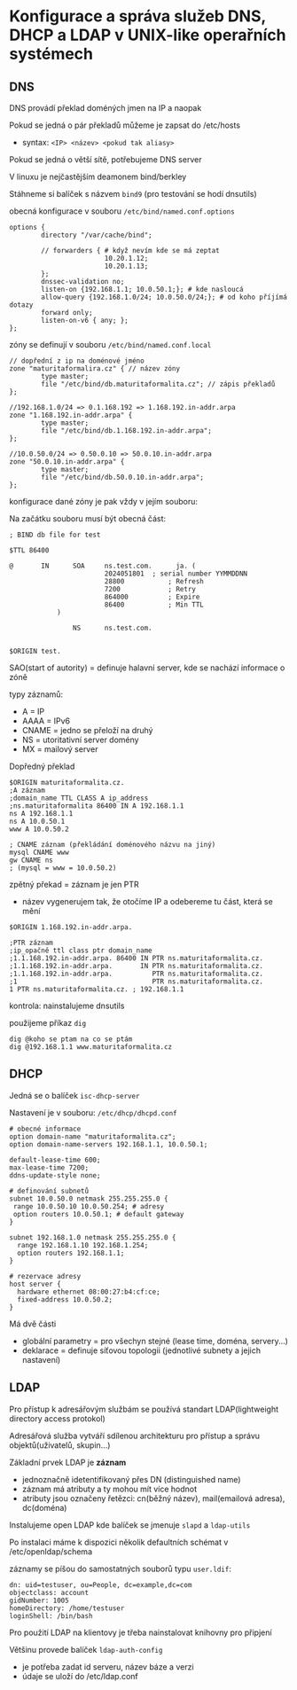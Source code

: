 # Konfigurace a správa služeb DNS, DHCP a LDAP v UNIX-like operařních systémech

## DNS

DNS provádí překlad doméných jmen na IP a naopak

Pokud se jedná o pár překladů můžeme je zapsat do /etc/hosts
- syntax: ```<IP> <název> <pokud tak aliasy>```

Pokud se jedná o větší sítě, potřebujeme DNS server

V linuxu je nejčastějším deamonem bind/berkley

Stáhneme si balíček s názvem `bind9` (pro testování se hodí dnsutils)

obecná konfigurace v souboru `/etc/bind/named.conf.options`

```
options {
        directory "/var/cache/bind";

        // forwarders { # když nevím kde se má zeptat
                        10.20.1.12;
                        10.20.1.13;
        };                                                    
        dnssec-validation no;
        listen-on {192.168.1.1; 10.0.50.1;}; # kde nasloucá
        allow-query {192.168.1.0/24; 10.0.50.0/24;}; # od koho příjímá dotazy
        forward only;
        listen-on-v6 { any; };
};
```

zóny se definují v souboru `/etc/bind/named.conf.local`
```
// dopřední z ip na doménové jméno
zone "maturitaformalira.cz" { // název zóny
        type master;
        file "/etc/bind/db.maturitaformalita.cz"; // zápis překladů
};

//192.168.1.0/24 => 0.1.168.192 => 1.168.192.in-addr.arpa
zone "1.168.192.in-addr.arpa" {
        type master;
        file "/etc/bind/db.1.168.192.in-addr.arpa";
};

//10.0.50.0/24 => 0.50.0.10 => 50.0.10.in-addr.arpa
zone "50.0.10.in-addr.arpa" {
        type master;
        file "/etc/bind/db.50.0.10.in-addr.arpa";
};
```

konfigurace dané zóny je pak vždy v jejím souboru:

Na začátku souboru musí být obecná část:

```
; BIND db file for test

$TTL 86400

@       IN      SOA     ns.test.com.      ja. (
                        2024051801	; serial number YYMMDDNN
                        28800           ; Refresh
                        7200            ; Retry
                        864000          ; Expire
                        86400           ; Min TTL
			)

                NS      ns.test.com. 


$ORIGIN test.
```

SAO(start of autority) = definuje halavní server, kde se nachází informace o zóně

typy záznamů:

- A = IP
- AAAA = IPv6
- CNAME = jedno se přeloží na druhý
- NS = utoritativní server domény
- MX = mailový server

Dopředný překlad

```
$ORIGIN maturitaformalita.cz.
;A záznam
;domain_name TTL CLASS A ip_address
;ns.maturitaformalita 86400 IN A 192.168.1.1
ns A 192.168.1.1
ns A 10.0.50.1
www A 10.0.50.2

; CNAME záznam (překládání doménového názvu na jiný)
mysql CNAME www
gw CNAME ns
; (mysql = www = 10.0.50.2)
```

zpětný překad = záznam je jen PTR
- název vygenerujem tak, že otočíme IP a odebereme tu část, která se mění

```
$ORIGIN 1.168.192.in-addr.arpa.

;PTR záznam
;ip_opačně ttl class ptr domain_name
;1.1.168.192.in-addr.arpa. 86400 IN PTR ns.maturitaformalita.cz.
;1.1.168.192.in-addr.arpa.       IN PTR ns.maturitaformalita.cz.
;1.1.168.192.in-addr.arpa.          PTR ns.maturitaformalita.cz.
;1                                  PTR ns.maturitaformalita.cz.
1 PTR ns.maturitaformalita.cz. ; 192.168.1.1
```

kontrola: nainstalujeme dnsutils

použijeme příkaz `dig`

```
dig @koho se ptam na co se ptám
dig @192.168.1.1 www.maturitaformalita.cz
```

## DHCP

Jedná se o balíček `isc-dhcp-server`

Nastavení je v souboru: `/etc/dhcp/dhcpd.conf`

```
# obecné informace
option domain-name "maturitaformalita.cz";
option domain-name-servers 192.168.1.1, 10.0.50.1;

default-lease-time 600;
max-lease-time 7200;
ddns-update-style none;

# definování subnetů
subnet 10.0.50.0 netmask 255.255.255.0 {
 range 10.0.50.10 10.0.50.254; # adresy
 option routers 10.0.50.1; # default gateway
}

subnet 192.168.1.0 netmask 255.255.255.0 {
  range 192.168.1.10 192.168.1.254;
  option routers 192.168.1.1;
}

# rezervace adresy
host server {
  hardware ethernet 08:00:27:b4:cf:ce;
  fixed-address 10.0.50.2;
}
```

Má dvě části
- globální parametry = pro všechyn stejné (lease time, doména, servery...)
- deklarace = definuje síťovou topologii (jednotlivé subnety a jejich nastavení)

## LDAP

Pro přístup k adresářovým službám se používá standart LDAP(lightweight directory access protokol)

Adresářová služba vytváří sdílenou architekturu pro přístup a správu objektů(uživatelů, skupin...)

Základní prvek LDAP je **záznam**
- jednoznačně idetentifikovaný přes DN (distinguished name)
- záznam má atributy a ty mohou mít více hodnot
- atributy jsou označeny řetězci: cn(běžný název), mail(emailová adresa), dc(doména)

Instalujeme open LDAP kde balíček se jmenuje `slapd` a `ldap-utils`

Po instalaci máme k dispozici několik defaultních schémat v /etc/openldap/schema

záznamy se píšou do samostatných souborů typu `user.ldif`:
```
dn: uid=testuser, ou=People, dc=example,dc=com
objectclass: account
gidNumber: 1005
homeDirectory: /home/testuser
loginShell: /bin/bash
```

Pro použití LDAP na klientovy je třeba nainstalovat knihovny pro připjení

Většinu provede balíček `ldap-auth-config`
- je potřeba zadat id serveru, název báze a verzi
- údaje se uloží do /etc/ldap.conf
